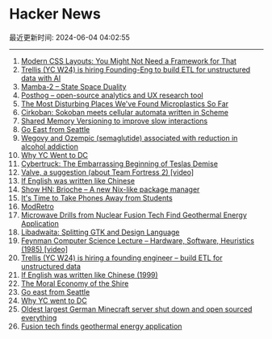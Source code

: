 # Hacker News

最近更新时间: 2024-06-04 04:02:55

--- 
1. [Modern CSS Layouts: You Might Not Need a Framework for That](https://www.smashingmagazine.com/2024/05/modern-css-layouts-no-framework-needed/) 
2. [Trellis (YC W24) is hiring Founding-Eng to build ETL for unstructured data with AI](https://www.ycombinator.com/companies/trellis/jobs/1ypWafM-founding-engineer-full-time-backend-ml-infra) 
3. [Mamba-2 – State Space Duality](https://tridao.me/blog/2024/mamba2-part1-model/) 
4. [Posthog – open-source analytics and UX research tool](https://github.com/PostHog/posthog) 
5. [The Most Disturbing Places We've Found Microplastics So Far](https://gizmodo.com/microplastics-in-blood-air-water-everywhere-1851492637) 
6. [Cirkoban: Sokoban meets cellular automata written in Scheme](https://spritely.institute/news/cirkoban-sokoban-meets-cellular-automata-written-in-scheme.html) 
7. [Shared Memory Versioning to improve slow interactions](https://blog.chromium.org/2024/06/introducing-shared-memory-versioning-to.html) 
8. [Go East from Seattle](https://finmoorhouse.com/writing/go-east/) 
9. [Wegovy and Ozempic (semaglutide) associated with reduction in alcohol addiction](https://recursiveadaptation.com/p/wegovy-and-ozempic-semaglutide-are) 
10. [Why YC Went to DC](https://www.ycombinator.com/blog/why-yc-went-to-dc/) 
11. [Cybertruck: The Embarrassing Beginning of Teslas Demise](https://www.youtube.com/watch?v=MoYXhcxngxI) 
12. [Valve, a suggestion (about Team Fortress 2) [video]](https://www.youtube.com/watch?v=82B38TaawfE) 
13. [If English was written like Chinese](https://zompist.com/yingzi/yingzi.htm) 
14. [Show HN: Brioche – A new Nix-like package manager](https://brioche.dev/blog/announcing-brioche/) 
15. [It's Time to Take Phones Away from Students](https://thewalrus.ca/take-phones-away-from-students/) 
16. [ModRetro](https://modretro.com/) 
17. [Microwave Drills from Nuclear Fusion Tech Find Geothermal Energy Application](https://spectrum.ieee.org/geothermal-energy-gyrotron-quaise) 
18. [Libadwaita: Splitting GTK and Design Language](https://tesk.page/2024/06/03/libadwaita-splitting-gtk-and-design-language/) 
19. [Feynman Computer Science Lecture – Hardware, Software, Heuristics (1985) [video]](https://www.youtube.com/watch?v=EKWGGDXe5MA) 
20. [Trellis (YC W24) is hiring a founding engineer – build ETL for unstructured data](https://www.ycombinator.com/companies/trellis/jobs/1ypWafM-founding-engineer-full-time-backend-ml-infra) 
21. [If English was written like Chinese (1999)](https://zompist.com/yingzi/yingzi.htm) 
22. [The Moral Economy of the Shire](https://nathangoldwag.wordpress.com/2024/05/31/the-moral-economy-of-the-shire/) 
23. [Go east from Seattle](https://finmoorhouse.com/writing/go-east/) 
24. [Why YC went to DC](https://www.ycombinator.com/blog/why-yc-went-to-dc/) 
25. [Oldest largest German Minecraft server shut down and open sourced everything](https://github.com/muxcraftserver/MuxSystem) 
26. [Fusion tech finds geothermal energy application](https://spectrum.ieee.org/geothermal-energy-gyrotron-quaise) 
